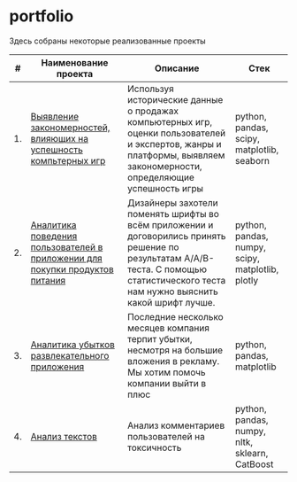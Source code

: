 # portfolio

Здесь собраны некоторые реализованные проекты

| #    | Наименование проекта                | Описание                                                     | Стек                                                         |
| ---- | ------------------------------------------------------------ | ------------------------------------------------------------ | ------------------------------------------------------------ |
| 1.   | [Выявление закономерностей, влияющих на успешность компьтерных игр](https://github.com/lowlet69/portfolio/tree/main/success%20of%20computer%20games) | Используя исторические данные о продажах компьютерных игр, оценки пользователей и экспертов, жанры и платформы, выявляем закономерности, определяющие успешность игры  | python, pandas, scipy, matplotlib, seaborn |
| 2.   | [Аналитика поведения пользователей в приложении для покупки продуктов питания](https://github.com/lowlet69/portfolio/tree/main/grocery%20shopping%20app) | Дизайнеры захотели поменять шрифты во всём приложении и договорились принять решение по результатам A/A/B-теста. С помощью статистического теста нам нужно выяснить какой шрифт лучше. | python, pandas, numpy, scipy, matplotlib, plotly |
| 3.   | [Аналитика убытков развлекательного приложения](https://github.com/lowlet69/portfolio/tree/main/marketing%20an%20entertainment%20app) | Последние несколько месяцев компания терпит убытки, несмотря на большие вложения в рекламу. Мы хотим помочь компании выйти в плюс | python, pandas, matplotlib |
| 4.   | [Анализ текстов](https://github.com/aq2003/Portfolio/tree/main/Analyzing%20Texts) | Анализ комментариев пользователей на токсичность             | python, pandas, numpy, nltk, sklearn, CatBoost |
 
